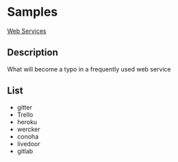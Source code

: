 # Samples
[Web Services](https://www.google.com/)

## Description
What will become a typo in a frequently used web service

## List
* gitter
* Trello
* heroku
* wercker
* conoha
* livedoor
* gitlab

